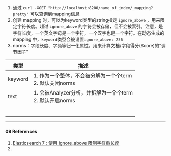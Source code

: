



1. 通过 `curl -XGET "http://localhost:8200/name_of_index/_mapping?pretty"` 可以查询到mapping信息
2. 创建 mapping 时，可以为keyword类型的string指定 `ignore_above` ，用来限定字符长度。超过 `ignore_above` 的字符会被存储，但不会被索引。注意，是字符长度，一个英文字母是一个字符，一个汉字也是一个字符。在动态生成的 mapping 中，`keyword`类型会被设置`ignore_above: 256`
3. norms：字段长度、字频等归一化属性，用来计算文档/字段得分(Score)的"调节因子"





| 类型    | 描述                                                         |
| ------- | ------------------------------------------------------------ |
| keyword | 1. 作为一个整体，不会被分解为一个个term<br />2. 默认关闭norms |
| text    | 1. 会被Analyzer分析，并拆解为一个个term<br />2. 默认开启norms |
|         |                                                              |
|         |                                                              |
|         |                                                              |
|         |                                                              |
|         |                                                              |
|         |                                                              |







----

#### 09 References

1. [Elasticsearch 7 : 使用 ignore_above 限制字符串长度](https://www.letianbiji.com/elasticsearch/es7-ignore-above.html)
2. 
